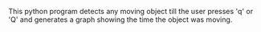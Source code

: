 This python program detects any moving object till the user presses 'q' or 'Q' and generates a graph showing the time the object was moving.

